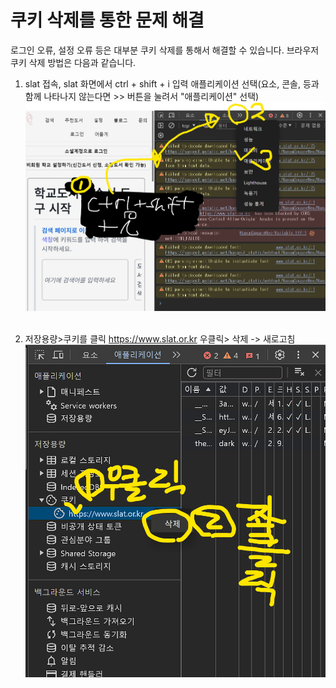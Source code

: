 # 쿠키 삭제를 통한 문제 해결

로그인 오류, 설정 오류 등은 대부분 쿠키 삭제를 통해서 해결할 수 있습니다. 브라우저 쿠키 삭제 방법은 다음과 같습니다.

1. slat 접속, slat 화면에서 ctrl + shift + i 입력 애플리케이션 선택(요소, 콘솔, 등과 함께 나타나지 않는다면 >> 버튼을 눌려서 "애플리케이션" 선택)
   <br/>
   ![img-readme-cookie-01](https://raw.githubusercontent.com/freebird920/slat-markdown/main/img/img-readme-cookie-01.png)
   <br/>
   <br/>

1. 저장용량>쿠키를 클릭 https://www.slat.or.kr 우클릭> 삭제 -> 새로고침
   <br/>
   ![img-readme-cookie-02](https://github.com/freebird920/slat-markdown/blob/main/img/img-readme-cookie-02.png?raw=true)
   <br/>
